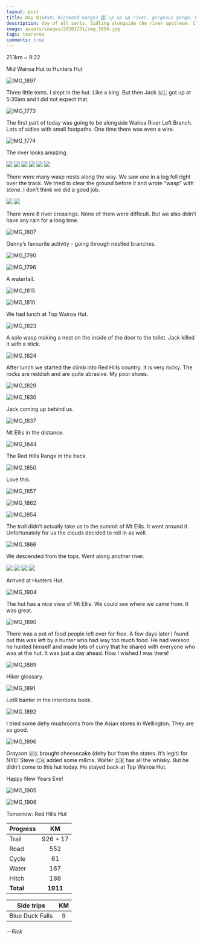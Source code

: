 ```yaml
---
layout: post
title: Day 81&#58; Richmond Ranges 5️⃣ up up up river, gorgeous gorge, Mt Ellis. NYE 🍾
description: day of all sorts. Sidling alongside the river upstream. Climbed through big maroon jagged rocks onto a ridge and sidled across a scree field. Briefly sidled around Mt Ellis summit. Came back down and walked alongside another river and eventually a steep hill climb to the hut. 
image: assets/images/20201231/img_1854.jpg
tags: teararoa
comments: true
---
```


21.1km ~ 9:22

Mid Wairoa Hut to Hunters Hut

![IMG_1897](/assets/images/20201231/img_1897.jpg)

Three little tents. I slept in the hut. Like a king. But then Jack 🇳🇱 got up at 5:30am and I did not expect that. 

![IMG_1773](/assets/images/20201231/img_1773.jpg)

The first part of today was going to be alongside Wairoa River Left Branch. Lots of sidles with small footpaths. One time there was even a wire. 

![IMG_1774](/assets/images/20201231/img_1774.jpg)

The river looks amazing. 

<div class="gallery" data-columns="2">
  <img src="/assets/images/20201231/img_1775.jpg">
  <img src="/assets/images/20201231/img_1782.jpg">
  <img src="/assets/images/20201231/img_1783.jpg">
  <img src="/assets/images/20201231/img_1785.jpg">
  <img src="/assets/images/20201231/img_1793.jpg">
  <img src="/assets/images/20201231/img_1801.jpg">
</div>

There were many wasp nests along the way. We saw one in a log fell right over the track. We tried to clear the ground before it and wrote “wasp” with stone. I don’t think we did a good job. 

<div class="gallery" data-columns="2">
  <img src="/assets/images/20201231/img_1779.jpg">
  <img src="/assets/images/20201231/img_1780.jpg">
</div>

There were 8 river crossings. None of them were difficult. But we also didn’t have any rain for a long time. 

![IMG_1807](/assets/images/20201231/img_1807.jpg)

Genny’s favourite activity - going through nestled branches.

![IMG_1790](/assets/images/20201231/img_1790.jpg)

![IMG_1796](/assets/images/20201231/img_1796.jpg)

A waterfall. 

![IMG_1815](/assets/images/20201231/img_1815.jpg)

![IMG_1810](/assets/images/20201231/img_1810.jpg)

We had lunch at Top Wairoa Hut. 

![IMG_1823](/assets/images/20201231/img_1823.jpg)

A solo wasp making a nest on the inside of the door to the toilet. Jack killed it with a stick. 

![IMG_1824](/assets/images/20201231/img_1824.jpg)

After lunch we started the climb into Red Hills country. It is very rocky. The rocks are reddish and are quite abrasive. My poor shoes. 

![IMG_1829](/assets/images/20201231/img_1829.jpg)

![IMG_1830](/assets/images/20201231/img_1830.jpg)

Jack coming up behind us. 

![IMG_1837](/assets/images/20201231/img_1837.jpg)

Mt Ellis in the distance. 

![IMG_1844](/assets/images/20201231/img_1844.jpg)

The Red Hills Range in the back. 

![IMG_1850](/assets/images/20201231/img_1850.jpg)

Love this. 

![IMG_1857](/assets/images/20201231/img_1857.jpg)

![IMG_1862](/assets/images/20201231/img_1862.jpg)

![IMG_1854](/assets/images/20201231/img_1854.jpg)

The trail didn’t actually take us to the summit of Mt Ellis. It went around it. Unfortunately for us the clouds decided to roll in as well. 

![IMG_1866](/assets/images/20201231/img_1866.jpg)

We descended from the tops. Went along another river. 

<div class="gallery" data-columns="2">
  <img src="/assets/images/20201231/img_1868.jpg">
  <img src="/assets/images/20201231/img_1874.jpg">
  <img src="/assets/images/20201231/img_1877.jpg">
  <img src="/assets/images/20201231/img_1880.jpg">
</div>

Arrived at Hunters Hut. 

![IMG_1904](/assets/images/20201231/img_1904.jpg)

The hut has a nice view of Mt Ellis. We could see where we came from. It was great. 

![IMG_1890](/assets/images/20201231/img_1890.jpg)

There was a pot of food people left over for free. A few days later I found out this was left by a hunter who had way too much food. He had venison he hunted himself and made lots of curry that he shared with everyone who was at the hut. It was just a day ahead. How I wished I was there!

![IMG_1889](/assets/images/20201231/img_1889.jpg)

Hiker glossary. 

![IMG_1891](/assets/images/20201231/img_1891.jpg)

LotR banter in the intentions book. 

![IMG_1892](/assets/images/20201231/img_1892.jpg)

I tried some dehy mushrooms from the Asian stores in Wellington. They are so good. 

![IMG_1896](/assets/images/20201231/img_1896.jpg)

Grayson 🇺🇸 brought cheesecake (dehy but from the states. It’s legit) for NYE! Steve 🇨🇳 added some m&ms. Walter 🇩🇪 has all the whisky. But he didn’t come to this hut today. He stayed back at Top Wairoa Hut. 

Happy New Years Eve!

![IMG_1905](/assets/images/20201231/img_1905.jpg)

![IMG_1906](/assets/images/20201231/img_1906.jpg)


Tomorrow: Red Hills Hut

| Progress | KM |
| ---- |:----:|
| Trail | 926 + 17 |
| Road | 552 |
| Cycle | 61 |
| Water | 167 |
| Hitch | 188 |
| **Total** | **1911** |

| Side trips | KM |
| ---- |:----:|
| Blue Duck Falls | 9 |


－_Rick_